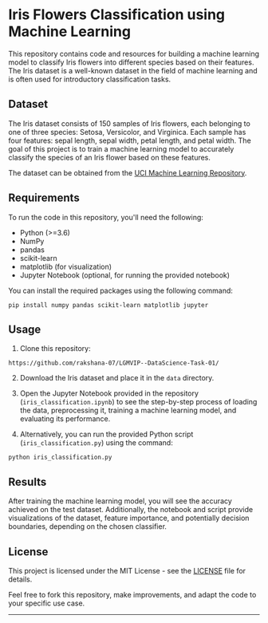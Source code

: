 # Iris Flowers Classification using Machine Learning

This repository contains code and resources for building a machine learning model to classify Iris flowers into different species based on their features. The Iris dataset is a well-known dataset in the field of machine learning and is often used for introductory classification tasks.

## Dataset

The Iris dataset consists of 150 samples of Iris flowers, each belonging to one of three species: Setosa, Versicolor, and Virginica. Each sample has four features: sepal length, sepal width, petal length, and petal width. The goal of this project is to train a machine learning model to accurately classify the species of an Iris flower based on these features.

The dataset can be obtained from the [UCI Machine Learning Repository](https://archive.ics.uci.edu/ml/datasets/iris).

## Requirements

To run the code in this repository, you'll need the following:

- Python (>=3.6)
- NumPy
- pandas
- scikit-learn
- matplotlib (for visualization)
- Jupyter Notebook (optional, for running the provided notebook)

You can install the required packages using the following command:

```
pip install numpy pandas scikit-learn matplotlib jupyter
```

## Usage

1. Clone this repository:

```
https://github.com/rakshana-07/LGMVIP--DataScience-Task-01/
```

2. Download the Iris dataset and place it in the `data` directory.

3. Open the Jupyter Notebook provided in the repository (`iris_classification.ipynb`) to see the step-by-step process of loading the data, preprocessing it, training a machine learning model, and evaluating its performance.

4. Alternatively, you can run the provided Python script (`iris_classification.py`) using the command:

```
python iris_classification.py

```

## Results

After training the machine learning model, you will see the accuracy achieved on the test dataset. Additionally, the notebook and script provide visualizations of the dataset, feature importance, and potentially decision boundaries, depending on the chosen classifier.

## License

This project is licensed under the MIT License - see the [LICENSE](LICENSE) file for details.

Feel free to fork this repository, make improvements, and adapt the code to your specific use case.

---

